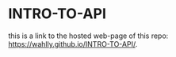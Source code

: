 # INTRO-TO-API
this is a link to the hosted web-page of this repo:  https://wahlly.github.io/INTRO-TO-API/.
